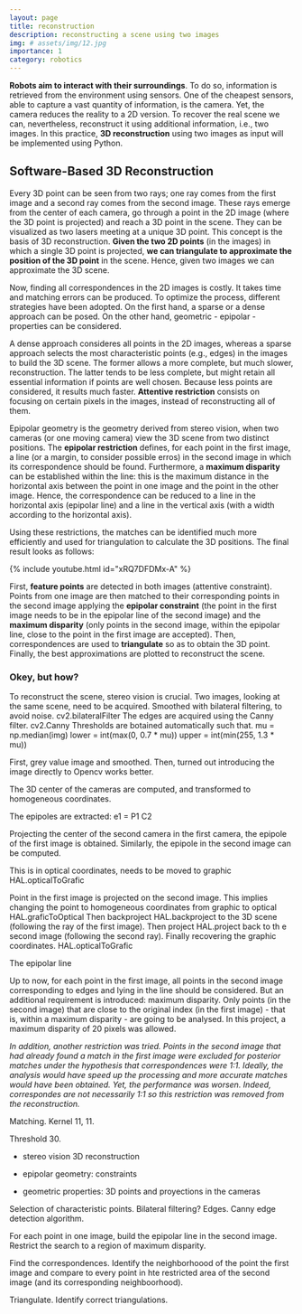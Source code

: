 ```yaml
---
layout: page
title: reconstruction
description: reconstructing a scene using two images
img: # assets/img/12.jpg
importance: 1
category: robotics
---
```


**Robots aim to interact with their surroundings**. To do so, information is retrieved from the environment using sensors. One of the cheapest sensors,
able to capture a vast quantity of information, is the camera. Yet, the camera reduces the reality to a 2D version. To recover the real scene we can, 
nevertheless, reconstruct it using additional information, i.e., two images. In this practice, **3D reconstruction** using two images as input will be implemented using Python.


## Software-Based 3D Reconstruction

Every 3D point can be seen from two rays; one ray comes from the first image and a second ray comes from the second image. These rays emerge from the center of each camera, go through a point in the 2D image (where the 3D point is projected) and reach a 3D point in the scene. They can be visualized as two lasers meeting at a unique 3D point. This concept is the basis of 3D reconstruction. **Given the two 2D points** (in the images) in which a single 3D point is projected, **we can triangulate to approximate the position of the 3D point** in the scene. Hence, given two images we can approximate the 3D scene.

Now, finding all correspondences in the 2D images is costly. It takes time and matching errors can be produced. To optimize the process, different strategies have been adopted. On the first hand, a sparse or a dense approach can be posed. On the other hand, geometric - epipolar - properties can be considered. 

A dense approach consideres all points in the 2D images, whereas a sparse approach selects the most characteristic points (e.g., edges) in the images to build the 3D scene. The former allows a more complete, but much slower, reconstruction. The latter tends to be less complete, but might retain all essential information if points are well chosen. Because less points are considered, it results much faster. **Attentive restriction** consists on focusing on certain pixels in the images, instead of reconstructing all of them.

Epipolar geometry is the geometry derived from stereo vision, when two cameras (or one moving camera) view the 3D scene from two distinct positions. The **epipolar restriction** defines, for each point in the first image, a line (or a margin, to consider possible erros) in the second image in which its correspondence should be found. Furthermore, a **maximum disparity** can be established within the line: this is the maximum distance in the horizontal axis between the point in one image and the point in the other image. Hence, the correspondence can be reduced to a line in the horizontal axis (epipolar line) and a line in the vertical axis (with a width according to the horizontal axis). 

Using these restrictions, the matches can be identified much more efficiently and used for triangulation to calculate the 3D positions.
The final result looks as follows:

{% include youtube.html id="xRQ7DFDMx-A" %}

First, **feature points** are detected in both images (attentive constraint). Points from one image are then matched to their corresponding points in the second image applying the **epipolar constraint** (the point in the first image needs to be in the epipolar line of the second image) and the **maximum disparity** (only points in the second image, within the epipolar line, close to the point in the first image are accepted). Then, correspondences are used to **triangulate** so as to obtain the 3D point. Finally, the best approximations are plotted to reconstruct the scene.


### Okey, but how?


To reconstruct the scene, stereo vision is crucial. Two images, looking at the same scene, need to be acquired.
Smoothed with bilateral filtering, to avoid noise. cv2.bilateralFilter
The edges are acquired using the Canny filter. cv2.Canny
Thresholds are botained automatically such that.
mu = np.median(img)
        lower = int(max(0, 0.7 * mu))
        upper = int(min(255, 1.3 * mu))

First, grey value image and smoothed. Then, turned out introducing the image directly to Opencv works better.

The 3D center of the cameras are computed, and transformed to homogeneous coordinates.

The epipoles are extracted:
e1 = P1 C2

Projecting the center of the second camera in the first camera, the epipole of the first image is obtained. Similarly, the epipole in the second image can be computed.

This is in optical coordinates, needs to be moved to graphic HAL.opticalToGrafic


Point in the first image is projected on the second image. This implies changing the point to homogeneous coordinates from graphic to optical HAL.graficToOptical
Then backproject HAL.backproject to the 3D scene (following the ray of the first image). Then project HAL.project back to th e second image (following the second ray).
Finally recovering the graphic coordinates. HAL.opticalToGrafic

The epipolar line

Up to now, for each point in the first image, all points in the second image corresponding to edges and lying in the line should be considered. But an additional requirement is introduced: maximum disparity. Only points (in the second image) that are close to the original index (in the first image) - that is, within a maximum disparity - are going to be analysed. In this project, a maximum disparity of 20 pixels was allowed.

*In addition, another restriction was tried. Points in the second image that had already found a match in the first image were excluded for posterior matches under the hypothesis that correspondences were 1:1. Ideally, the analysis would have speed up the processing and more accurate matches would have been obtained. Yet, the performance was worsen. Indeed, correspondes are not necessarily 1:1 so this restriction was removed from the reconstruction.*


Matching. Kernel 11, 11.

Threshold 30.

- stereo vision 3D reconstruction

- epipolar geometry: constraints
- geometric properties: 3D points and proyections in the cameras

Selection of characteristic points. Bilateral filtering? Edges. Canny edge detection algorithm.

For each point in one image, build the epipolar line in the second image.
Restrict the search to a region of maximum disparity.

Find the correspondences. Identify the neighborhoood of the point the first image and compare to every point in hte restricted area of the second image (and its corresponding neighboorhood).

Triangulate.
Identify correct triangulations.


